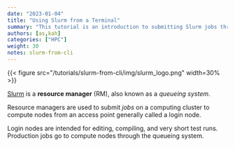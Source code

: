 ```yaml
---
date: "2023-01-04"
title: "Using Slurm from a Terminal"
summary: "This tutorial is an introduction to submitting Slurm jobs through a terminal interface."
authors: [as,kah]
categories: ["HPC"]
weight: 30
notes: slurm-from-cli
---
```


{{< figure src="/tutorials/slurm-from-cli/img/slurm_logo.png" width=30% >}}

[Slurm](https://slurm.schedmd.com/) is a  __resource manager__ (RM), also known as a  _queueing system_.

Resource managers are used to submit _jobs_ on a computing cluster to compute nodes from an access point generally called a  login node.

Login nodes are intended for editing, compiling, and very short test runs.  Production jobs go to compute nodes through the queueing system.
